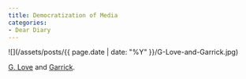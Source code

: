 ```yaml
---
title: Democratization of Media
categories:
- Dear Diary
---
```


![](/assets/posts/{{ page.date | date: "%Y" }}/G-Love-and-Garrick.jpg)
  



[G. Love](http://www.philadelphonic.com/) and [Garrick](http://garrickvanburen.com/).
